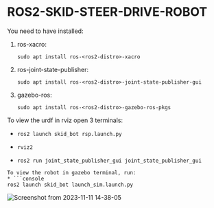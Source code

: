 # ROS2-SKID-STEER-DRIVE-ROBOT

You need to have installed:
<br>
1. ros-xacro:
   ```console
   sudo apt install ros-<ros2-distro>-xacro
   ```
2. ros-joint-state-publisher:
   ```console
   sudo apt install ros-<ros2-distro>-joint-state-publisher-gui
   ```
3. gazebo-ros:
   ```console
   sudo apt install ros-<ros2-distro>-gazebo-ros-pkgs
   ```

To view the urdf in rviz open 3 terminals:
* ```console
  ros2 launch skid_bot rsp.launch.py
  ```
* ```console
  rviz2
  ```
* ```console
  ros2 run joint_state_publisher_gui joint_state_publisher_gui
 ```
To view the robot in gazebo terminal, run:
* ```console
ros2 launch skid_bot launch_sim.launch.py
```


![Screenshot from 2023-11-11 14-38-05](https://github.com/odobot/ROS2-SKID-STEER-DRIVE-ROBOT/assets/103571670/1ca75905-30df-47aa-8e81-8c8cce5b99e7)
